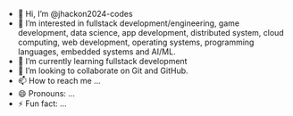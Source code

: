 - 👋 Hi, I’m @jhackon2024-codes
- 👀 I’m interested in fullstack development/engineering, game development, data science, app development, distributed system, cloud computing, web development, operating systems, programming languages, embedded systems and AI/ML.
- 🌱 I’m currently learning fullstack development
- 💞️ I’m looking to collaborate on Git and GitHub.
- 📫 How to reach me ...
- 😄 Pronouns: ...
- ⚡ Fun fact: ...

<!---
jhackon2024-codes/jhackon2024-codes is a ✨ special ✨ repository because its `README.md` (this file) appears on your GitHub profile.
You can click the Preview link to take a look at your changes.
--->
